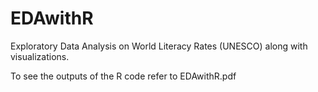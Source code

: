 # EDAwithR
Exploratory Data Analysis on World Literacy Rates (UNESCO) along with visualizations.

To see the outputs of the R code refer to EDAwithR.pdf


